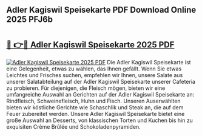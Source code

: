 ## Adler Kagiswil Speisekarte PDF Download Online 2025 PFJ6b

# <h2><a href="http://gcckf9i.nevu.top/?p=Adler+Kagiswil+Speisekarte">🔗 👉🔴 Adler Kagiswil Speisekarte 2025 PDF</a></h2>

[![Adler Kagiswil Speisekarte 2025 PDF](https://i.imgur.com/dBaPXMq.png)](http://gcckf9i.nevu.top/?p=Adler+Kagiswil+Speisekarte)
Die Adler Kagiswil Speisekarte ist eine Gelegenheit, etwas zu wählen, das Ihnen gefällt. Wenn Sie etwas Leichtes und Frisches suchen, empfehlen wir Ihnen, unsere Salate aus unserer Salatabteilung auf der Adler Kagiswil Speisekarte unserer Cafeteria zu probieren. Für diejenigen, die Fleisch mögen, bieten wir eine umfangreiche Auswahl an Gerichten auf der Adler Kagiswil Speisekarte an: Rindfleisch, Schweinefleisch, Huhn und Fisch. Unseren Auserwählten bieten wir köstliche Gerichte wie Schaschlik und Steak an, die auf dem Feuer zubereitet werden. Unsere Adler Kagiswil Speisekarte bietet eine große Auswahl an Desserts, von klassischen Torten und Kuchen bis hin zu exquisiten Crème Brûlée und Schokoladenpyramiden.
